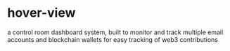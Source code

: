 # hover-view
a control room dashboard system, built to monitor and track multiple email accounts and blockchain wallets for easy tracking of web3 contributions

